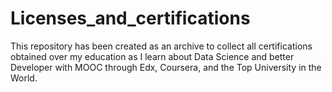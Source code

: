 # Licenses_and_certifications
This repository has been created as an archive to collect all certifications obtained over my education as I learn about Data Science and better Developer with MOOC through Edx, Coursera, and the Top University in the World.
